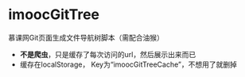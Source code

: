 # imoocGitTree
 慕课网Git页面生成文件导航树脚本（需配合油猴）

* **不是爬虫**，只是缓存了每次访问的url，然后展示出来而已
* 缓存在localStorage， Key为“imoocGitTreeCache”，不想用了就删掉